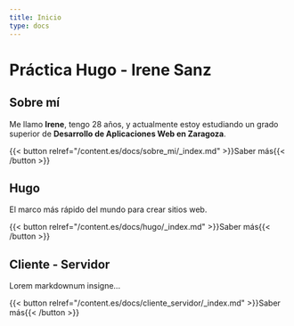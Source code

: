 ```yaml
---
title: Inicio
type: docs
---
```


# Práctica Hugo - Irene Sanz

## Sobre mí
Me llamo **Irene**, tengo 28 años, y actualmente estoy estudiando un grado superior de **Desarrollo de Aplicaciones Web en Zaragoza**.

{{< button relref="/content.es/docs/sobre_mi/_index.md" >}}Saber más{{< /button >}}


## Hugo
El marco más rápido del mundo para crear sitios web.

{{< button relref="/content.es/docs/hugo/_index.md" >}}Saber más{{< /button >}}



## Cliente - Servidor
Lorem markdownum insigne...

{{< button relref="/content.es/docs/cliente_servidor/_index.md" >}}Saber más{{< /button >}}
